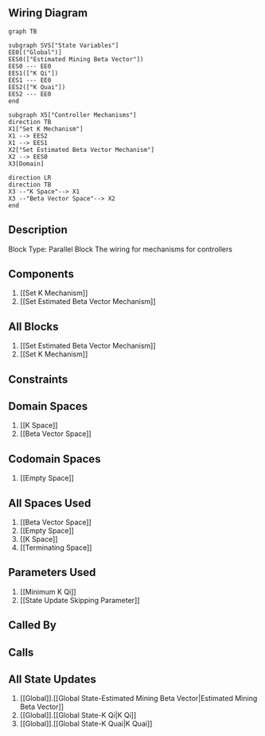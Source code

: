 ## Wiring Diagram

```mermaid
graph TB

subgraph SVS["State Variables"]
EE0[("Global")]
EES0(["Estimated Mining Beta Vector"])
EES0 --- EE0
EES1(["K Qi"])
EES1 --- EE0
EES2(["K Quai"])
EES2 --- EE0
end

subgraph X5["Controller Mechanisms"]
direction TB
X1["Set K Mechanism"]
X1 --> EES2
X1 --> EES1
X2["Set Estimated Beta Vector Mechanism"]
X2 --> EES0
X3[Domain]

direction LR
direction TB
X3 --"K Space"--> X1
X3 --"Beta Vector Space"--> X2
end
```

## Description

Block Type: Parallel Block
The wiring for mechanisms for controllers
## Components
1. [[Set K Mechanism]]
2. [[Set Estimated Beta Vector Mechanism]]

## All Blocks
1. [[Set Estimated Beta Vector Mechanism]]
2. [[Set K Mechanism]]

## Constraints

## Domain Spaces
1. [[K Space]]
2. [[Beta Vector Space]]

## Codomain Spaces
1. [[Empty Space]]

## All Spaces Used
1. [[Beta Vector Space]]
2. [[Empty Space]]
3. [[K Space]]
4. [[Terminating Space]]

## Parameters Used
1. [[Minimum K Qi]]
2. [[State Update Skipping Parameter]]

## Called By

## Calls

## All State Updates
1. [[Global]].[[Global State-Estimated Mining Beta Vector|Estimated Mining Beta Vector]]
2. [[Global]].[[Global State-K Qi|K Qi]]
3. [[Global]].[[Global State-K Quai|K Quai]]

